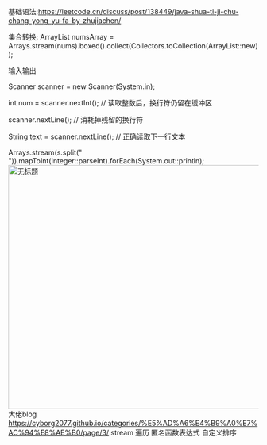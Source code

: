 

基础语法:https://leetcode.cn/discuss/post/138449/java-shua-ti-ji-chu-chang-yong-yu-fa-by-zhujiachen/

集合转换: ArrayList<Integer> numsArray = Arrays.stream(nums).boxed().collect(Collectors.toCollection(ArrayList::new));

输入输出

Scanner scanner = new Scanner(System.in);

int num = scanner.nextInt();  // 读取整数后，换行符仍留在缓冲区

scanner.nextLine();  // 消耗掉残留的换行符

String text = scanner.nextLine();  // 正确读取下一行文本

Arrays.stream(s.split(" ")).mapToInt(Integer::parseInt).forEach(System.out::println);
<img width="1134" height="492" alt="无标题" src="https://github.com/user-attachments/assets/669174d7-f37f-418a-a987-e2a77fbd2c9b" />大佬blog https://cyborg2077.github.io/categories/%E5%AD%A6%E4%B9%A0%E7%AC%94%E8%AE%B0/page/3/
stream
遍历
匿名函数表达式
自定义排序

